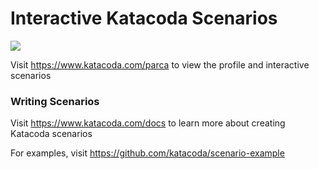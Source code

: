 # Interactive Katacoda Scenarios

[![](http://shields.katacoda.com/katacoda/parca/count.svg)](https://www.katacoda.com/parca "Get your profile on Katacoda.com")

Visit https://www.katacoda.com/parca to view the profile and interactive scenarios

### Writing Scenarios
Visit https://www.katacoda.com/docs to learn more about creating Katacoda scenarios

For examples, visit https://github.com/katacoda/scenario-example
